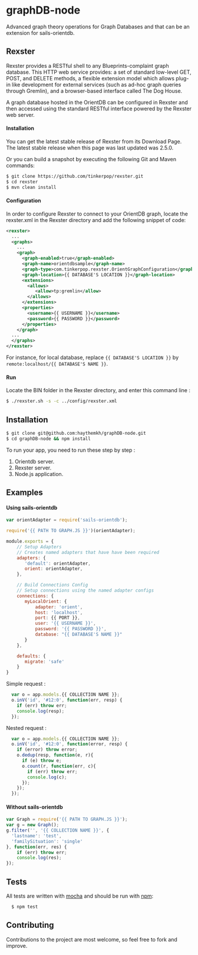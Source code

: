 # graphDB-node
Advanced graph theory operations for Graph Databases and that can be an extension for sails-orientdb.

## Rexster

Rexster provides a RESTful shell to any Blueprints-complaint graph database. This HTTP web service provides: a set of standard low-level GET, POST, and DELETE methods, a flexible extension model which allows plug-in like development for external services (such as ad-hoc graph queries through Gremlin), and a browser-based interface called The Dog House.

A graph database hosted in the OrientDB can be configured in Rexster and then accessed using the standard RESTful interface powered by the Rexster web server.

#### Installation

You can get the latest stable release of Rexster from its Download Page. The latest stable release when this page was last updated was 2.5.0.

Or you can build a snapshot by executing the following Git and Maven commands:

```bash
$ git clone https://github.com/tinkerpop/rexster.git
$ cd rexster
$ mvn clean install
```

#### Configuration

In order to configure Rexster to connect to your OrientDB graph, locate the rexster.xml in the Rexster directory and add the following snippet of code:

```xml
<rexster>
  ...
  <graphs>
    ...
    <graph>
      <graph-enabled>true</graph-enabled>
      <graph-name>orientdbsample</graph-name>
      <graph-type>com.tinkerpop.rexster.OrientGraphConfiguration</graph-type>
      <graph-location>{{ DATABASE'S LOCATION }}</graph-location>
      <extensions>
        <allows>
           <allow>tp:gremlin</allow>
        </allows>
      </extensions>
      <properties>
        <username>{{ USERNAME }}</username>
        <password>{{ PASSWORD }}</password>
      </properties>
    </graph>
  ...
  </graphs>
</rexster>
```
For instance, for local database, replace `{{ DATABASE'S LOCATION }}` by `remote:localhost/{{ DATABASE'S NAME }}`.

#### Run

Locate the BIN folder in the Rexster directory, and enter this command line :

```bash
$ ./rexster.sh -s -c ../config/rexster.xml 
```

## Installation

```bash
$ git clone git@github.com:haythemkh/graphDB-node.git
$ cd graphDB-node && npm install
```

To run your app, you need to run these step by step :

1. Orientdb server.
2. Rexster server.
3. Node.js application.

## Examples

#### Using sails-orientdb

```javascript
var orientAdapter = require('sails-orientdb');

require('{{ PATH TO GRAPH.JS }}')(orientAdapter);

module.exports = {
  	// Setup Adapters
  	// Creates named adapters that have have been required
	adapters: {
	   'default': orientAdapter,
	   orient: orientAdapter,
	},

	// Build Connections Config
	// Setup connections using the named adapter configs
	connections: {
	   myLocalOrient: {
		   adapter: 'orient',
		   host: 'localhost',
		   port: {{ PORT }},
		   user: '{{ USERNAME }}',
		   password: '{{ PASSWORD }}',
		   database: "{{ DATABASE'S NAME }}"
	   }
	},

	defaults: {
	   migrate: 'safe'
	}
}
```

Simple request :

```javascript
  var o = app.models.{{ COLLECTION NAME }};
  o.inV('id', '#12:0', function(err, resp) {
    if (err) throw err;
    console.log(resp);
  });
```

Nested request :

```javascript
  var o = app.models.{{ COLLECTION NAME }};
  o.inV('id', '#12:0', function(error, resp) {
    if (error) throw error;
    o.dedup(resp, function(e, r){
      if (e) throw e;
      o.count(r, function(err, c){
        if (err) throw err;
        console.log(c);
      });
    });
  });
```


#### Without sails-orientdb

```javascript
var Graph = require('{{ PATH TO GRAPH.JS }}');
var g = new Graph();
g.filter('', '{{ COLLECTION NAME }}', {
  'lastname': 'test',
  'familySituation': 'single'
}, function(err, res) {
    if (err) throw err;
    console.log(res);
});
```

## Tests

All tests are written with [mocha](http://visionmedia.github.com/mocha/) and should be run with [npm](http://npmjs.org):

``` bash
  $ npm test
```

## Contributing

Contributions to the project are most welcome, so feel free to fork and improve.
